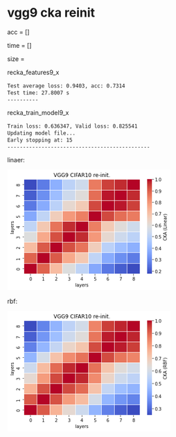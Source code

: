 # vgg9 cka reinit
acc = []

time = []

size = 

recka_features9_x
```
Test average loss: 0.9403, acc: 0.7314
Test time: 27.8007 s
----------
```

recka_train_model9_x
```
Train loss: 0.636347, Valid loss: 0.825541
Updating model file...
Early stopping at: 15
----------------------------------------------
```

linaer:

![recka9linear](recka9linear.png)

rbf:

![recka9rbf](recka9rbf.png)
